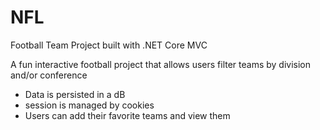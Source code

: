 # NFL
Football Team Project built with .NET Core MVC

A fun interactive football project that allows users filter teams by division and/or conference

* Data is persisted in a dB
* session is managed by cookies
* Users can add their favorite teams and view them
